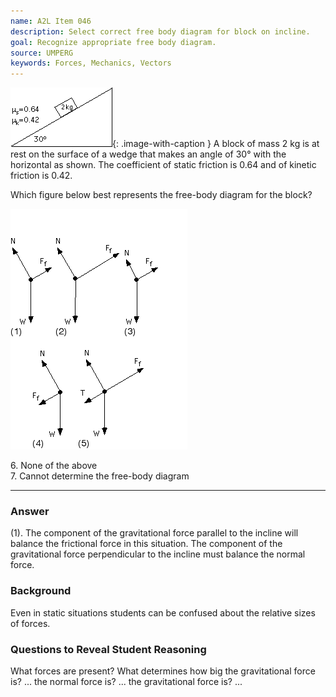```yaml
---
name: A2L Item 046
description: Select correct free body diagram for block on incline.
goal: Recognize appropriate free body diagram.
source: UMPERG
keywords: Forces, Mechanics, Vectors
---
```


![Item046_fig1.gif](../images/Item046_fig1.gif){: .image-with-caption }  A
block of mass 2 kg is at rest on the surface of a wedge that makes an
angle of 30&deg; with the horizontal as shown.  The coefficient of
static friction is 0.64 and of kinetic friction is 0.42.

Which figure below best represents the free-body diagram for the block?

![Item046_fig2.gif](../images/Item046_fig2.gif)

6\. None of the above <br>
7\. Cannot determine the free-body diagram

<hr/>

### Answer

(1).  The component of the gravitational force parallel to the incline
will balance the frictional force in this situation.  The component of
the gravitational force perpendicular to the incline must balance the
normal force.

### Background

Even in static situations students can be confused about the relative
sizes of forces.

### Questions to Reveal Student Reasoning

What forces are present?  What determines how big the gravitational
force is?  ... the normal force is? ... the gravitational force is?
...
